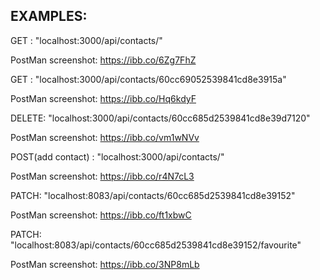 ## EXAMPLES:

GET : "localhost:3000/api/contacts/"

PostMan screenshot: https://ibb.co/6Zg7FhZ

GET : "localhost:3000/api/contacts/60cc69052539841cd8e3915a"

PostMan screenshot: https://ibb.co/Hq6kdyF

DELETE: "localhost:3000/api/contacts/60cc685d2539841cd8e39d7120"

PostMan screenshot: https://ibb.co/vm1wNVv

POST(add contact) : "localhost:3000/api/contacts/"

PostMan screenshot: https://ibb.co/r4N7cL3

PATCH: "localhost:8083/api/contacts/60cc685d2539841cd8e39152"

PostMan screenshot: https://ibb.co/ft1xbwC

PATCH: "localhost:8083/api/contacts/60cc685d2539841cd8e39152/favourite"

PostMan screenshot: https://ibb.co/3NP8mLb
